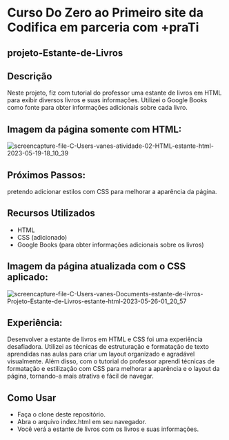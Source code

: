 # Curso Do Zero ao Primeiro site da Codifica em parceria com +praTi


 projeto-Estante-de-Livros
 -------------------------------------------------------

## Descrição

Neste projeto, fiz com tutorial do professor uma estante de livros em HTML para exibir diversos livros e suas informações. Utilizei o Google Books como fonte para obter informações adicionais sobre cada livro.

## Imagem da página somente com HTML:

![screencapture-file-C-Users-vanes-atividade-02-HTML-estante-html-2023-05-19-18_10_39](https://github.com/sant1ana/Projeto-Estante-de-Livros/assets/93404790/d72d52ef-4537-4d15-b86c-0b3392fdf0fd)

## Próximos Passos:
pretendo adicionar estilos com CSS para melhorar a aparência da página. 

## Recursos Utilizados

- HTML
- CSS (adicionado)
- Google Books (para obter informações adicionais sobre os livros) <br>


## Imagem da página atualizada com o CSS aplicado:
![screencapture-file-C-Users-vanes-Documents-estante-de-livros-Projeto-Estante-de-Livros-estante-html-2023-05-26-01_20_57](https://github.com/sant1ana/Projeto-Estante-de-Livros/assets/93404790/063545da-e511-4f17-9d8e-b9622f3eacfc)

## Experiência:

Desenvolver a estante de livros em HTML e CSS foi uma experiência desafiadora. Utilizei as técnicas de estruturação e formatação de texto aprendidas nas aulas para criar um layout organizado e agradável visualmente. Além disso, com o tutorial do professor aprendi técnicas de formatação e estilização com CSS para melhorar a aparência  e o layout da página, tornando-a mais atrativa e fácil de navegar.

## Como Usar

- Faça o clone deste repositório.
- Abra o arquivo index.html em seu navegador.
- Você verá a estante de livros com os livros e suas informações.

